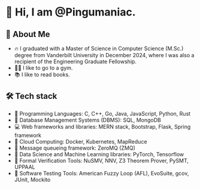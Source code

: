 # 👋 Hi, I am @Pingumaniac. 

## 👨 About Me 

* 🔥 I graduated with a Master of Science in Computer Science (M.Sc.) degree from Vanderbilt University in December 2024, where I was also a recipient of the Engineering Graduate Fellowship.
* 🏋️‍♂️ I like to go to a gym.
* 📚 I like to read books.

## 🛠 Tech stack 
* 💎 Programming Languages: C, C++, Go, Java, JavaScript, Python, Rust
* 🪭 Database Management Systems (DBMS): SQL, MongoDB
* 💻 Web frameworks and libraries: MERN stack, Bootstrap, Flask, Spring framework
* 💌 Cloud Computing: Docker, Kubernetes, MapReduce
* 📩 Message queueing framework: ZeroMQ (ZMQ)
* 💊 Data Science and Machine Learning libraries: PyTorch, Tensorflow
* 🔫 Formal Verification Tools: NuSMV, NNV, Z3 Theorem Prover, PySMT, UPPAAL
* 🔧 Software Testing Tools: American Fuzzy Loop (AFL), EvoSuite, gcov, JUnit, Mockito

<!---
Pingumaniac/Pingumaniac is a ✨ special ✨ repository because its `README.md` (this file) appears on your GitHub profile.
You can click the Preview link to take a look at your changes.
--->
